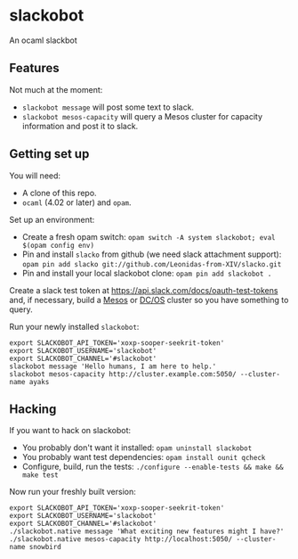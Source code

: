 # slackobot
An ocaml slackbot


## Features

Not much at the moment:
  * `slackobot message` will post some text to slack.
  * `slackobot mesos-capacity` will query a Mesos cluster for capacity
    information and post it to slack.


## Getting set up

You will need:
  * A clone of this repo.
  * `ocaml` (4.02 or later) and `opam`.

Set up an environment:
  * Create a fresh opam switch:
    `opam switch -A system slackobot; eval $(opam config env)`
  * Pin and install `slacko` from github (we need slack attachment support):
    `opam pin add slacko git://github.com/Leonidas-from-XIV/slacko.git`
  * Pin and install your local slackobot clone:
    `opam pin add slackobot .`

Create a slack test token at https://api.slack.com/docs/oauth-test-tokens and,
if necessary, build a [Mesos](https://mesos.apache.org/)
or [DC/OS](https://dcos.io/) cluster so you have something to query.

Run your newly installed `slackobot`:
```
export SLACKOBOT_API_TOKEN='xoxp-sooper-seekrit-token'
export SLACKOBOT_USERNAME='slackobot'
export SLACKOBOT_CHANNEL='#slackobot'
slackobot message 'Hello humans, I am here to help.'
slackobot mesos-capacity http://cluster.example.com:5050/ --cluster-name ayaks
```

## Hacking

If you want to hack on slackobot:
  * You probably don't want it installed:
    `opam uninstall slackobot`
  * You probably want test dependencies:
    `opam install ounit qcheck`
  * Configure, build, run the tests:
    `./configure --enable-tests && make && make test`

Now run your freshly built version:
```
export SLACKOBOT_API_TOKEN='xoxp-sooper-seekrit-token'
export SLACKOBOT_USERNAME='slackobot'
export SLACKOBOT_CHANNEL='#slackobot'
./slackobot.native message 'What exciting new features might I have?'
./slackobot.native mesos-capacity http://localhost:5050/ --cluster-name snowbird
```
